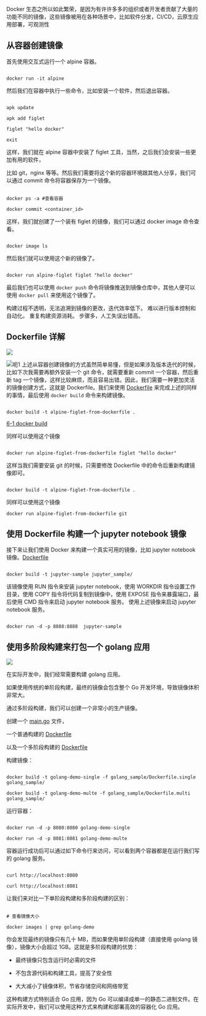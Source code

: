 Docker 生态之所以如此繁荣，是因为有许许多多的组织或者开发者贡献了大量的功能不同的镜像，这些镜像被用在各种场景中，比如软件分发，CI/CD，云原生应用部署，可观测性

## 从容器创建镜像
首先使用交互式运行一个 alpine 容器。
``` shell

docker run -it alpine

```
然后我们在容器中执行一些命令，比如安装一个软件，然后退出容器。
```shell

apk update

apk add figlet

figlet "hello docker"

exit

```
这样，我们就在 alpine 容器中安装了 figlet 工具，当然，之后我们会安装一些更加有用的软件，

比如 git，nginx 等等。然后我们需要将这个新的容器环境跟其他人分享，我们可以通过 commit 命令将容器保存为一个镜像。
```shell

docker ps -a #查看容器

docker commit <container_id>

```
这样，我们就创建了一个装有 figlet 的镜像，我们可以通过 docker image 命令查看。
``` shell

docker image ls

```
然后我们就可以使用这个新的镜像了。

```shell

docker run alpine-figlet figlet "hello docker"

```
最后我们也可以使用 `docker push` 命令将镜像推送到镜像仓库中，其他人便可以使用 `docker pull` 来使用这个镜像了。

构建过程不透明，无法追溯到镜像的更改，迭代效率低下。
难以进行版本控制和自动化。
重复构建资源消耗。
步骤多，人工失误出错高。
## Dockerfile 详解
![](asserts/Pasted%20image%2020250724165814.png)

![](asserts/Pasted%20image%2020250724165948.png)呃1
上述从容器创建镜像的方式虽然简单易懂，但是如果涉及版本迭代的时候，比如下次我需要再额外安装一个 git 命令，就需要重新 commit 一个容器，然后重新 tag 一个镜像，这样比较麻烦，而且容易出错。因此，我们需要一种更加灵活的镜像创建方式，这就是 Dockerfile。我们来使用 [Dockerfile](./Dockerfile) 来完成上述的同样的事情，最后使用 `docker build` 命令来构建镜像。
``` shell

docker build -t alpine-figlet-from-dockerfile .

```
[6-1 docker build](../../ChatGpt/6-1%20docker%20build.md)

同样可以使用这个镜像

``` shell

docker run alpine-figlet-from-dockerfile figlet "hello docker"

```
这样当我们需要安装 git 的时候，只需要修改 Dockerfile 中的命令后重新构建镜像即可。
```shell

docker build -t alpine-figlet-from-dockerfile .
```
同样可以使用这个镜像
```
docker run alpine-figlet-from-dockerfile git

```

## 使用 Dockerfile 构建一个 jupyter notebook 镜像

接下来让我们使用 Docker 来构建一个真实可用的镜像，比如 jupyter notebook 镜像。[Dockerfile](./jupyter_sample/Dockerfile)
```shell

docker build -t jupyter-sample jupyter_sample/

```
该镜像使用 RUN 指令来安装 jupyter notebook，使用 WORKDIR 指令设置工作目录，使用 COPY 指令将代码复制到镜像中，使用 EXPOSE 指令来暴露端口，最后使用 CMD 指令来启动 jupyter notebook 服务。
使用上述镜像来启动 jupyter notebook 服务。

```shell

docker run -d -p 8888:8888  jupyter-sample

```

## 使用多阶段构建来打包一个 golang 应用

  ![](asserts/Pasted%20image%2020250724183547.png)

在实际开发中，我们经常需要构建 golang 应用。

如果使用传统的单阶段构建，最终的镜像会包含整个 Go 开发环境，导致镜像体积非常大。

通过多阶段构建，我们可以创建一个非常小的生产镜像。

  

创建一个 [main.go](./golang_sample/main.go) 文件，

一个普通构建的 [Dockerfile](./golang_sample/Dockerfile.single)

以及一个多阶段构建的 [Dockerfile](./golang_sample/Dockerfile.multi)

  

构建镜像：

  

```shell

docker build -t golang-demo-single -f golang_sample/Dockerfile.single golang_sample/

docker build -t golang-demo-multe -f golang_sample/Dockerfile.multi golang_sample/

```

  

运行容器：

  

```shell

docker run -d -p 8080:8080 golang-demo-single

docker run -d -p 8081:8081 golang-demo-multe

```

  

容器运行成功后可以通过如下命令行来访问，可以看到两个容器都是在运行我们写的 golang 服务。

  

```shell

curl http://localhost:8080

curl http://localhost:8081

```

  

让我们来对比一下单阶段构建和多阶段构建的区别：

  

```shell

# 查看镜像大小

docker images | grep golang-demo

```

  

你会发现最终的镜像只有几十 MB，而如果使用单阶段构建（直接使用 golang 镜像），镜像大小会超过 1GB。这就是多阶段构建的优势：

  

- 最终镜像只包含运行时必需的文件

- 不包含源代码和构建工具，提高了安全性

- 大大减小了镜像体积，节省存储空间和网络带宽

  

这种构建方式特别适合 Go 应用，因为 Go 可以编译成单一的静态二进制文件。在实际开发中，我们可以使用这种方式来构建和部署高效的容器化 Go 应用。